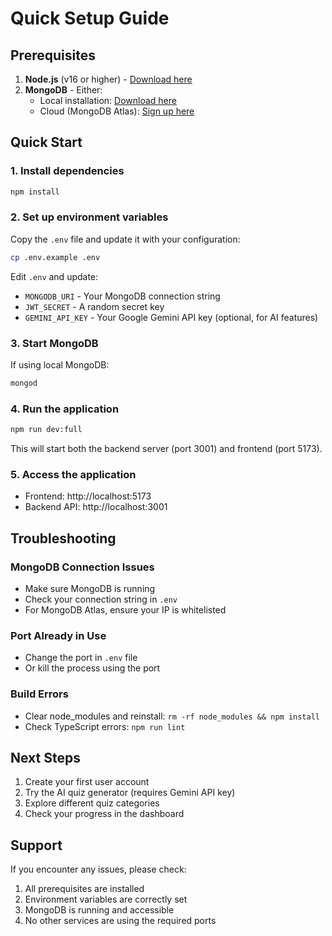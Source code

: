 # Quick Setup Guide

## Prerequisites

1. **Node.js** (v16 or higher) - [Download here](https://nodejs.org/)
2. **MongoDB** - Either:
   - Local installation: [Download here](https://www.mongodb.com/try/download/community)
   - Cloud (MongoDB Atlas): [Sign up here](https://www.mongodb.com/atlas)

## Quick Start

### 1. Install dependencies
```bash
npm install
```

### 2. Set up environment variables
Copy the `.env` file and update it with your configuration:
```bash
cp .env.example .env
```

Edit `.env` and update:
- `MONGODB_URI` - Your MongoDB connection string
- `JWT_SECRET` - A random secret key
- `GEMINI_API_KEY` - Your Google Gemini API key (optional, for AI features)

### 3. Start MongoDB
If using local MongoDB:
```bash
mongod
```

### 4. Run the application
```bash
npm run dev:full
```

This will start both the backend server (port 3001) and frontend (port 5173).

### 5. Access the application
- Frontend: http://localhost:5173
- Backend API: http://localhost:3001

## Troubleshooting

### MongoDB Connection Issues
- Make sure MongoDB is running
- Check your connection string in `.env`
- For MongoDB Atlas, ensure your IP is whitelisted

### Port Already in Use
- Change the port in `.env` file
- Or kill the process using the port

### Build Errors
- Clear node_modules and reinstall: `rm -rf node_modules && npm install`
- Check TypeScript errors: `npm run lint`

## Next Steps

1. Create your first user account
2. Try the AI quiz generator (requires Gemini API key)
3. Explore different quiz categories
4. Check your progress in the dashboard

## Support

If you encounter any issues, please check:
1. All prerequisites are installed
2. Environment variables are correctly set
3. MongoDB is running and accessible
4. No other services are using the required ports
